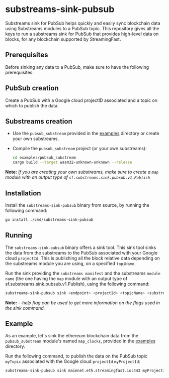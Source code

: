 # substreams-sink-pubsub

Substreams sink for PubSub helps quickly and easily sync blockchain data using Substreams modules to a PubSub topic.
This repository gives all the keys to run a substreams sink for PubSub that provides high-level data on blocks, for any blockchain supported by StreamingFast.  

## Prerequisites

Before sinking any data to a PubSub, make sure to have the following prerequisites:

## PubSub creation

Create a PubSub with a Google cloud projectID associated and a topic on which to publish the data.

## Substreams creation

- Use the `pubsub_substream` provided in the [examples](./examples) directory or create your own substreams.
- Compile the `pubsub_substream` project (or your own substreams):

    ```bash
    cd examples/pubsub_substream
    cargo build --target wasm32-unknown-unknown --release
    ```

**Note:** *If you are creating your own substreams, make sure to create a `map` module with an output type of `sf.substreams.sink.pubsub.v1.Publish`*

## Installation

Install the `substreams-sink-pubsub` binary from source, by running the following command:

```bash
go install ./cmd/substreams-sink-pubsub
```

## Running 

The `substreams-sink-pubsub` binary offers a sink tool. This sink tool sinks the data from the substreams to the PubSub associated with your Google cloud `projectId`. 
This is publishing all the block relative data depending on the substreams module you are using, on a specified `topiName`. 

Run the sink providing the `substreams manifest` and the substreams `module name` (the one having the `map` module with an output type of sf.substreams.sink.pubsub.v1.Publish),
using the following command:

```bash 
substreams-sink-pubsub sink <endpoint> <projectId> <topicName> <substreams_module_name> <substreams_manifest> 
```

**Note:** *--help flag can be used to get more information on the flags used in the sink command.*

## Example

As an example, let's sink the ethereum blockchain data from the `pubsub_substream` module's named `map_clocks`, provided in the [examples](./examples) directory.

Run the following command, to publish the data on the PubSub topic `myTopic` associated with the Google cloud `projectId` `myProjectId`:

```bash
substreams-sink-pubsub sink mainnet.eth.streamingfast.io:443 myProjectId myTopic map_clocks ./examples/pubsub_substream/manifest.yaml
```




